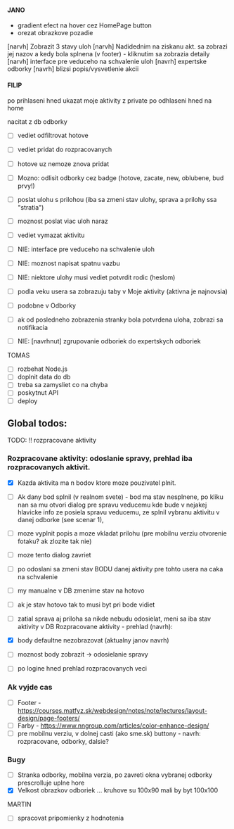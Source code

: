 #### JANO
- gradient efect na hover cez HomePage button
- orezat obrazkove pozadie

[narvh] Zobrazit 3 stavy uloh
[narvh] Nadidednim na ziskanu akt. sa zobrazi jej nazov a kedy bola splnena (v footer)
    -   kliknutim sa zobrazia detaily
[narvh] interface pre veduceho na schvalenie uloh
[navrh] expertske odborky
[navrh] blizsi popis/vysvetlenie akcii



#### FILIP

po prihlaseni hned ukazat moje aktivity 
z private po odhlaseni hned na home

nacitat z db odborky
- [ ] vediet odfiltrovat hotove
- [ ] vediet pridat do rozpracovanych
- [ ] hotove uz nemoze znova pridat
- [ ] Mozno: odlisit odborky cez badge (hotove, zacate, new, oblubene, bud prvy!)

- [ ] poslat ulohu s prilohou (iba sa zmeni stav ulohy, sprava a prilohy ssa "stratia")
- [ ] moznost poslat viac uloh naraz
- [ ] vediet vymazat aktivitu

- [ ] NIE: interface pre veduceho na schvalenie uloh
- [ ] NIE: moznost napisat spatnu vazbu
- [ ] NIE: niektore ulohy musi vediet potvrdit rodic (heslom)

- [ ] podla veku usera sa zobrazuju taby v Moje aktivity (aktivna je najnovsia)
- [ ] podobne v Odborky
- [ ] ak od posledneho zobrazenia stranky bola potvrdena uloha, zobrazi sa notifikacia

- [ ] NIE: [navrhnut] zgrupovanie odboriek do expertskych odboriek

TOMAS
- [ ] rozbehat Node.js
- [ ] doplnit data do db
- [ ] treba sa zamysliet co na chyba
- [ ] poskytnut API
- [ ] deploy

## Global todos:
TODO: !! rozpracovane aktivity
### Rozpracovane aktivity:  odoslanie spravy, prehlad iba rozpracovanych aktivit.
- [X] Kazda aktivita ma n bodov ktore moze pouzivatel plnit. 
- [ ] Ak dany bod splnil (v realnom svete) - bod ma stav nesplnene, po kliku nan sa mu otvori dialog pre spravu veducemu kde bude v nejakej hlavicke info ze posiela spravu veducemu, ze splnil vybranu aktivitu v danej odborke (see scenar 1), 
- [ ] moze vyplnit popis a moze vkladat prilohu (pre mobilnu verziu otvorenie fotaku? ak zlozite tak nie)
- [ ] moze tento dialog zavriet
- [ ] po odoslani sa zmeni stav BODU danej aktivity pre tohto usera na caka na schvalenie
- [ ] my manualne v DB zmenime stav na hotovo
- [ ] ak je stav hotovo tak to musi byt pri bode vidiet
- [ ] zatial sprava aj priloha sa nikde nebudu odosielat, meni sa iba stav aktivity v DB
    Rozpracovane aktivity - prehlad (navrh):
- [X] body defaultne nezobrazovat (aktualny janov navrh)
- [ ] moznost body zobrazit -> odosielanie spravy
    
- [ ] po logine hned prehlad rozpracovanych veci

### Ak vyjde cas
- [ ] Footer - https://courses.matfyz.sk/webdesign/notes/note/lectures/layout-design/page-footers/
- [ ] Farby - https://www.nngroup.com/articles/color-enhance-design/
- [ ] pre mobilnu verziu, v dolnej casti (ako sme.sk) buttony - navrh: rozpracovane, odborky, dalsie?

### Bugy
- [ ] Stranka odborky, mobilna verzia, po zavreti okna vybranej odborky prescrolluje uplne hore
- [X] Velkost obrazkov odboriek ... kruhove su 100x90 mali by byt 100x100
 
MARTIN
- [ ] spracovat pripomienky z hodnotenia
